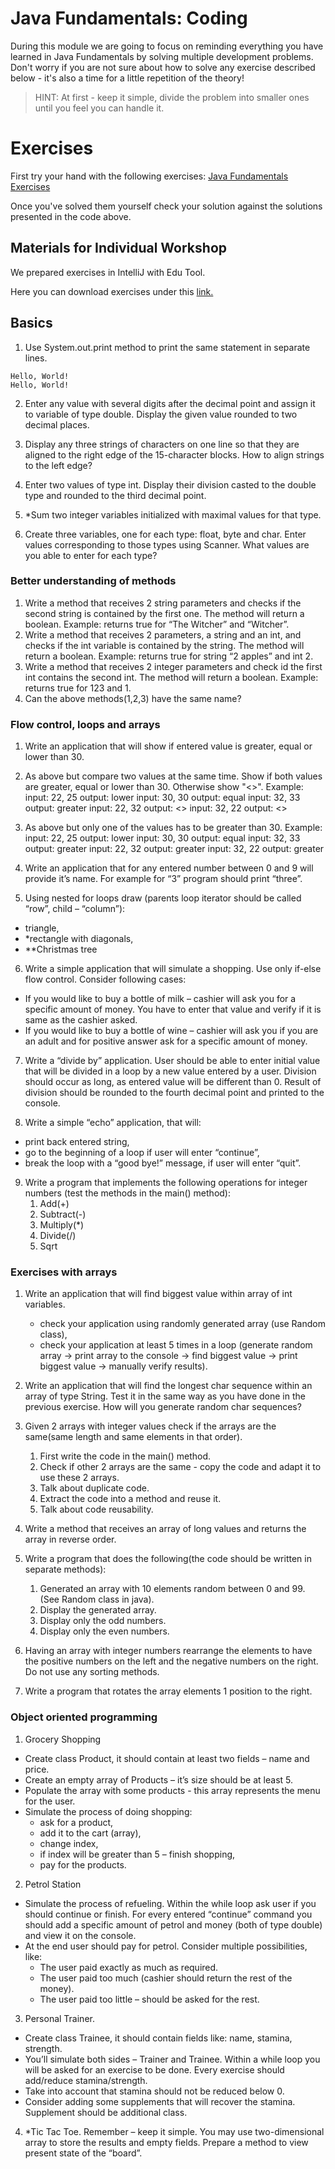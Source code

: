 # Java Fundamentals: Coding
During this module we are going to focus on reminding everything you have learned in Java Fundamentals 
by solving multiple development problems. Don't worry if you are not sure about how to solve any 
exercise described below - it's also a time for a little repetition of the theory!

> HINT: At first - keep it simple, divide the problem into smaller ones until you feel you can 
handle it.
 
# Exercises

First try your hand with the following exercises: [Java Fundamentals Exercises](https://gitlab.com/sda-international/program/java/java-fundamentals-coding/-/wikis/uploads/196b546b071118a64421deb2822d18c4/03_Java_Fundamentals_Coding_Exercises.pdf)

Once you've solved them yourself check your solution against the solutions presented in the code above.

## Materials for Individual Workshop

We prepared exercises in IntelliJ with Edu Tool. 

Here you can download exercises under this [link.](https://homeworks.java.en.sdacademy.pro/)

## Basics
1. Use System.out.print method to print the same statement in separate lines.
```
Hello, World!
Hello, World!
```

2. Enter any value with several digits after the decimal point and assign it to variable
of type double. Display the given value rounded to two decimal places.

3. Display any three strings of characters on one line so that they are aligned to the right
edge of the 15-character blocks. How to align strings to the left edge?

4. Enter two values of type int. Display their division casted to the double type and rounded to
the third decimal point.

5. *Sum two integer variables initialized with maximal values for that type.

6. Create three variables, one for each type: float, byte and char. Enter values corresponding to
those types using Scanner. What values are you able to enter for each type?

### Better understanding of methods
1. Write a method that receives 2 string parameters and checks if the second string is contained by the first one. The method will return a boolean. Example: returns true for “The Witcher” and “Witcher”.
2. Write a method that receives 2 parameters, a string and an int, and checks if the int variable is contained by the string. The method will return a boolean. Example: returns true for string “2 apples”  and int 2.
3. Write a method that receives 2 integer parameters and check id the first int contains the second int. The method will return a boolean. Example: returns true for 123 and 1.
4. Can the above methods(1,2,3) have the same name?

### Flow control, loops and arrays
1. Write an application that will show if entered value is greater, equal or lower than 30.

2. As above but compare two values at the same time. 
Show if both values are greater, equal or lower than 30. 
Otherwise show "<>".
Example:
input: 22, 25 output: lower
input: 30, 30 output: equal
input: 32, 33 output: greater
input: 22, 32 output: <>
input: 32, 22 output: <>

3. As above but only one of the values has to be greater than 30.
Example:
input: 22, 25 output: lower
input: 30, 30 output: equal
input: 32, 33 output: greater
input: 22, 32 output: greater
input: 32, 22 output: greater


4. Write an application that for any entered number between 0 and 9 will provide it’s name. For
example for “3” program should print “three”.

5. Using nested for loops draw (parents loop iterator should be called “row”,
child – “column”):
- triangle,
- *rectangle with diagonals,
- **Christmas tree

6. Write a simple application that will simulate a shopping. Use only if-else flow control.
Consider following cases:
- If you would like to buy a bottle of milk – cashier will ask you for a specific amount of
money. You have to enter that value and verify if it is same as the cashier asked.
- If you would like to buy a bottle of wine – cashier will ask you if you are an adult and
for positive answer ask for a specific amount of money.

7. Write a “divide by” application. User should be able to enter initial value that will be divided
in a loop by a new value entered by a user. Division should occur as long, as entered value
will be different than 0. Result of division should be rounded to the fourth decimal point and
printed to the console.

8. Write a simple “echo” application, that will:
- print back entered string,
- go to the beginning of a loop if user will enter “continue”,
- break the loop with a “good bye!” message, if user will enter “quit”.

9. Write a program that implements the following operations for integer numbers (test the methods in the main() method):
    1. Add(+)
    2. Subtract(-)
    3. Multiply(*)
    4. Divide(/)
    5. Sqrt

### Exercises with arrays

1. Write an application that will find biggest value within array of int variables.
    - check your application using randomly generated array (use Random class),
    - check your application at least 5 times in a loop (generate random array -> print
array to the console -> find biggest value -> print biggest value -> manually verify
results).
2. Write an application that will find the longest char sequence within an array of type String.
Test it in the same way as you have done in the previous exercise. How will you generate
random char sequences?

3. Given 2 arrays with integer values check if the arrays are the same(same length and same elements in that order).
    1. First write the code in the main() method.
    2. Check if other 2 arrays are the same - copy the code and adapt it to use these 2 arrays.
    3. Talk about duplicate code.
    4. Extract the code into a method and reuse it.
    5. Talk about code reusability.
4. Write a method that receives an array of long values and returns the array in reverse order.
5. Write a program that does the following(the code should be written in separate methods):
    1. Generated an array with 10 elements random between 0 and 99. (See Random class in java).
    2. Display the generated array.
    3. Display only the odd numbers.
    4. Display only the even numbers.
6. Having an array with integer numbers rearrange the elements to have the positive numbers on the left and the negative numbers on the right. Do not use any sorting methods.
7. Write a program that rotates the array elements 1 position to the right.

### Object oriented programming
1. Grocery Shopping
- Create class Product, it should contain at least two fields – name and price.
- Create an empty array of Products – it’s size should be at least 5.
- Populate the array with some products - this array represents the menu for the user.
- Simulate the process of doing shopping:
    - ask for a product,
    - add it to the cart (array),
    - change index,
    - if index will be greater than 5 – finish shopping,
    - pay for the products.

2. Petrol Station
- Simulate the process of refueling. Within the while loop ask user if you should
continue or finish. For every entered “continue” command you should add a specific
amount of petrol and money (both of type double) and view it on the console.
- At the end user should pay for petrol. Consider multiple possibilities, like:
    - The user paid exactly as much as required.
    - The user paid too much (cashier should return the rest of the money).
    - The user paid too little – should be asked for the rest.

3. Personal Trainer.
- Create class Trainee, it should contain fields like: name, stamina, strength.
- You’ll simulate both sides – Trainer and Trainee. Within a while loop you will be
asked for an exercise to be done. Every exercise should add/reduce
stamina/strength.
- Take into account that stamina should not be reduced below 0.
- Consider adding some supplements that will recover the stamina. Supplement
should be additional class.

4. *Tic Tac Toe. Remember – keep it simple. You may use two-dimensional array to store the
results and empty fields. Prepare a method to view present state of the “board”.
